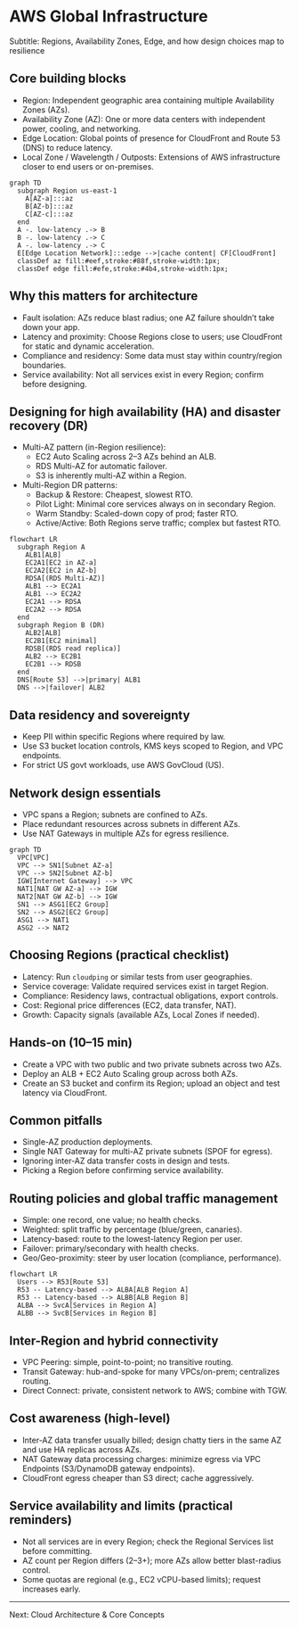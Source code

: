 # AWS Global Infrastructure

Subtitle: Regions, Availability Zones, Edge, and how design choices map to resilience

## Core building blocks
- Region: Independent geographic area containing multiple Availability Zones (AZs).
- Availability Zone (AZ): One or more data centers with independent power, cooling, and networking.
- Edge Location: Global points of presence for CloudFront and Route 53 (DNS) to reduce latency.
- Local Zone / Wavelength / Outposts: Extensions of AWS infrastructure closer to end users or on-premises.

```mermaid
graph TD
  subgraph Region us-east-1
    A[AZ-a]:::az
    B[AZ-b]:::az
    C[AZ-c]:::az
  end
  A -. low-latency .-> B
  B -. low-latency .-> C
  A -. low-latency .-> C
  E[Edge Location Network]:::edge -->|cache content| CF[CloudFront]
  classDef az fill:#eef,stroke:#88f,stroke-width:1px;
  classDef edge fill:#efe,stroke:#4b4,stroke-width:1px;
```

## Why this matters for architecture
- Fault isolation: AZs reduce blast radius; one AZ failure shouldn’t take down your app.
- Latency and proximity: Choose Regions close to users; use CloudFront for static and dynamic acceleration.
- Compliance and residency: Some data must stay within country/region boundaries.
- Service availability: Not all services exist in every Region; confirm before designing.

## Designing for high availability (HA) and disaster recovery (DR)
- Multi-AZ pattern (in-Region resilience):
  - EC2 Auto Scaling across 2–3 AZs behind an ALB.
  - RDS Multi-AZ for automatic failover.
  - S3 is inherently multi-AZ within a Region.
- Multi-Region DR patterns:
  - Backup & Restore: Cheapest, slowest RTO.
  - Pilot Light: Minimal core services always on in secondary Region.
  - Warm Standby: Scaled-down copy of prod; faster RTO.
  - Active/Active: Both Regions serve traffic; complex but fastest RTO.

```mermaid
flowchart LR
  subgraph Region A
    ALB1[ALB]
    EC2A1[EC2 in AZ-a]
    EC2A2[EC2 in AZ-b]
    RDSA[(RDS Multi-AZ)]
    ALB1 --> EC2A1
    ALB1 --> EC2A2
    EC2A1 --> RDSA
    EC2A2 --> RDSA
  end
  subgraph Region B (DR)
    ALB2[ALB]
    EC2B1[EC2 minimal]
    RDSB[(RDS read replica)]
    ALB2 --> EC2B1
    EC2B1 --> RDSB
  end
  DNS[Route 53] -->|primary| ALB1
  DNS -->|failover| ALB2
```

## Data residency and sovereignty
- Keep PII within specific Regions where required by law.
- Use S3 bucket location controls, KMS keys scoped to Region, and VPC endpoints.
- For strict US govt workloads, use AWS GovCloud (US).

## Network design essentials
- VPC spans a Region; subnets are confined to AZs.
- Place redundant resources across subnets in different AZs.
- Use NAT Gateways in multiple AZs for egress resilience.

```mermaid
graph TD
  VPC[VPC]
  VPC --> SN1[Subnet AZ-a]
  VPC --> SN2[Subnet AZ-b]
  IGW[Internet Gateway] --> VPC
  NAT1[NAT GW AZ-a] --> IGW
  NAT2[NAT GW AZ-b] --> IGW
  SN1 --> ASG1[EC2 Group]
  SN2 --> ASG2[EC2 Group]
  ASG1 --> NAT1
  ASG2 --> NAT2
```

## Choosing Regions (practical checklist)
- Latency: Run `cloudping` or similar tests from user geographies.
- Service coverage: Validate required services exist in target Region.
- Compliance: Residency laws, contractual obligations, export controls.
- Cost: Regional price differences (EC2, data transfer, NAT).
- Growth: Capacity signals (available AZs, Local Zones if needed).

## Hands-on (10–15 min)
- Create a VPC with two public and two private subnets across two AZs.
- Deploy an ALB + EC2 Auto Scaling group across both AZs.
- Create an S3 bucket and confirm its Region; upload an object and test latency via CloudFront.

## Common pitfalls
- Single-AZ production deployments.
- Single NAT Gateway for multi-AZ private subnets (SPOF for egress).
- Ignoring inter-AZ data transfer costs in design and tests.
- Picking a Region before confirming service availability.

## Routing policies and global traffic management
- Simple: one record, one value; no health checks.
- Weighted: split traffic by percentage (blue/green, canaries).
- Latency-based: route to the lowest-latency Region per user.
- Failover: primary/secondary with health checks.
- Geo/Geo-proximity: steer by user location (compliance, performance).

```mermaid
flowchart LR
  Users --> R53[Route 53]
  R53 -- Latency-based --> ALBA[ALB Region A]
  R53 -- Latency-based --> ALBB[ALB Region B]
  ALBA --> SvcA[Services in Region A]
  ALBB --> SvcB[Services in Region B]
```

## Inter-Region and hybrid connectivity
- VPC Peering: simple, point-to-point; no transitive routing.
- Transit Gateway: hub-and-spoke for many VPCs/on-prem; centralizes routing.
- Direct Connect: private, consistent network to AWS; combine with TGW.

## Cost awareness (high-level)
- Inter-AZ data transfer usually billed; design chatty tiers in the same AZ and use HA replicas across AZs.
- NAT Gateway data processing charges: minimize egress via VPC Endpoints (S3/DynamoDB gateway endpoints).
- CloudFront egress cheaper than S3 direct; cache aggressively.

## Service availability and limits (practical reminders)
- Not all services are in every Region; check the Regional Services list before committing.
- AZ count per Region differs (2–3+); more AZs allow better blast-radius control.
- Some quotas are regional (e.g., EC2 vCPU-based limits); request increases early.

---

Next: Cloud Architecture & Core Concepts
